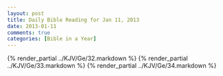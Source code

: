 ```yaml
---
layout: post
title: Daily Bible Reading for Jan 11, 2013
date: 2013-01-11
comments: true
categories: [Bible in a Year]
---
```

{% render_partial ../KJV/Ge/32.markdown %}
{% render_partial ../KJV/Ge/33.markdown %}
{% render_partial ../KJV/Ge/34.markdown %}
